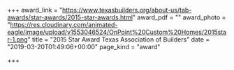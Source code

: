 +++
award_link = "https://www.texasbuilders.org/about-us/tab-awards/star-awards/2015-star-awards.html"
award_pdf = ""
award_photo = "https://res.cloudinary.com/animated-eagle/image/upload/v1553046524/OnPoint%20Custom%20Homes/2015star-1.png"
title = "2015 Star Award Texas Association of Builders"
date = "2019-03-20T01:49:06+00:00"
page_kind = "award"

+++
